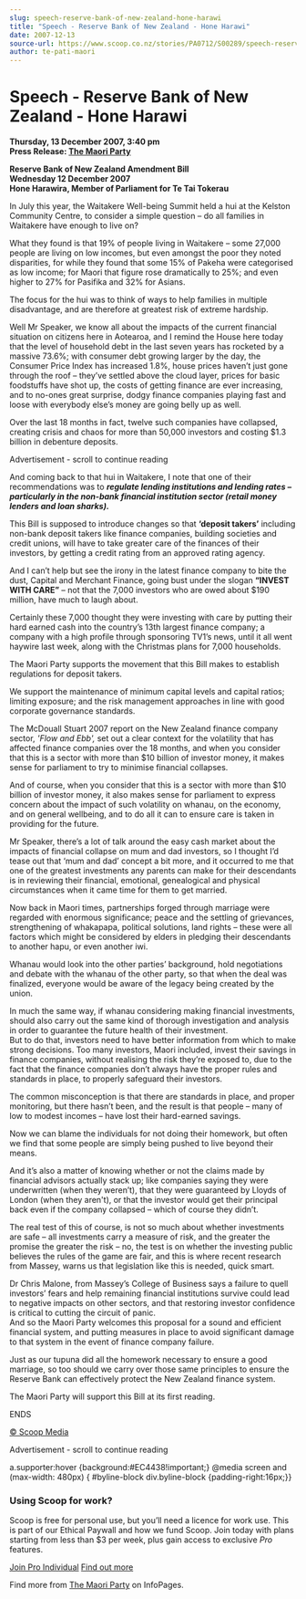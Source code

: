 ```yaml
---
slug: speech-reserve-bank-of-new-zealand-hone-harawi
title: "Speech - Reserve Bank of New Zealand - Hone Harawi"
date: 2007-12-13
source-url: https://www.scoop.co.nz/stories/PA0712/S00289/speech-reserve-bank-of-new-zealand-hone-harawi.htm
author: te-pati-maori
---
```

Speech - Reserve Bank of New Zealand - Hone Harawi
==================================================

**Thursday, 13 December 2007, 3:40 pm**  
**Press Release: [The Maori Party](https://info.scoop.co.nz/The_Maori_Party)**

**Reserve Bank of New Zealand Amendment Bill**  
**Wednesday 12 December 2007**  
**Hone Harawira, Member of Parliament for Te Tai Tokerau**

In July this year, the Waitakere Well-being Summit held a hui at the Kelston Community Centre, to consider a simple question – do all families in Waitakere have enough to live on?

What they found is that 19% of people living in Waitakere – some 27,000 people are living on low incomes, but even amongst the poor they noted disparities, for while they found that some 15% of Pakeha were categorised as low income; for Maori that figure rose dramatically to 25%; and even higher to 27% for Pasifika and 32% for Asians.

The focus for the hui was to think of ways to help families in multiple disadvantage, and are therefore at greatest risk of extreme hardship.

Well Mr Speaker, we know all about the impacts of the current financial situation on citizens here in Aotearoa, and I remind the House here today that the level of household debt in the last seven years has rocketed by a massive 73.6%; with consumer debt growing larger by the day, the Consumer Price Index has increased 1.8%, house prices haven’t just gone through the roof – they’ve settled above the cloud layer, prices for basic foodstuffs have shot up, the costs of getting finance are ever increasing, and to no-ones great surprise, dodgy finance companies playing fast and loose with everybody else’s money are going belly up as well.

Over the last 18 months in fact, twelve such companies have collapsed, creating crisis and chaos for more than 50,000 investors and costing $1.3 billion in debenture deposits.

Advertisement - scroll to continue reading





And coming back to that hui in Waitakere, I note that one of their recommendations was to **_regulate lending institutions and lending rates – particularly in the non-bank financial institution sector (retail money lenders and loan sharks)._**

This Bill is supposed to introduce changes so that **‘deposit takers’** including non-bank deposit takers like finance companies, building societies and credit unions, will have to take greater care of the finances of their investors, by getting a credit rating from an approved rating agency.

And I can’t help but see the irony in the latest finance company to bite the dust, Capital and Merchant Finance, going bust under the slogan **“INVEST WITH CARE”** – not that the 7,000 investors who are owed about $190 million, have much to laugh about.

Certainly these 7,000 thought they were investing with care by putting their hard earned cash into the country’s 13th largest finance company; a company with a high profile through sponsoring TV1’s news, until it all went haywire last week, along with the Christmas plans for 7,000 households.

The Maori Party supports the movement that this Bill makes to establish regulations for deposit takers.

We support the maintenance of minimum capital levels and capital ratios; limiting exposure; and the risk management approaches in line with good corporate governance standards.

The McDouall Stuart 2007 report on the New Zealand finance company sector, _'Flow and Ebb',_ set out a clear context for the volatility that has affected finance companies over the 18 months, and when you consider that this is a sector with more than $10 billion of investor money, it makes sense for parliament to try to minimise financial collapses.

And of course, when you consider that this is a sector with more than $10 billion of investor money, it also makes sense for parliament to express concern about the impact of such volatility on whanau, on the economy, and on general wellbeing, and to do all it can to ensure care is taken in providing for the future.

Mr Speaker, there’s a lot of talk around the easy cash market about the impacts of financial collapse on mum and dad investors, so I thought I’d tease out that ‘mum and dad’ concept a bit more, and it occurred to me that one of the greatest investments any parents can make for their descendants is in reviewing their financial, emotional, genealogical and physical circumstances when it came time for them to get married.

Now back in Maori times, partnerships forged through marriage were regarded with enormous significance; peace and the settling of grievances, strengthening of whakapapa, political solutions, land rights – these were all factors which might be considered by elders in pledging their descendants to another hapu, or even another iwi.

Whanau would look into the other parties’ background, hold negotiations and debate with the whanau of the other party, so that when the deal was finalized, everyone would be aware of the legacy being created by the union.

In much the same way, if whanau considering making financial investments, should also carry out the same kind of thorough investigation and analysis in order to guarantee the future health of their investment.  
But to do that, investors need to have better information from which to make strong decisions. Too many investors, Maori included, invest their savings in finance companies, without realising the risk they’re exposed to, due to the fact that the finance companies don’t always have the proper rules and standards in place, to properly safeguard their investors.

The common misconception is that there are standards in place, and proper monitoring, but there hasn’t been, and the result is that people – many of low to modest incomes – have lost their hard-earned savings.

Now we can blame the individuals for not doing their homework, but often we find that some people are simply being pushed to live beyond their means.

And it’s also a matter of knowing whether or not the claims made by financial advisors actually stack up; like companies saying they were underwritten (when they weren’t), that they were guaranteed by Lloyds of London (when they aren't), or that the investor would get their principal back even if the company collapsed – which of course they didn’t.

The real test of this of course, is not so much about whether investments are safe – all investments carry a measure of risk, and the greater the promise the greater the risk – no, the test is on whether the investing public believes the rules of the game are fair, and this is where recent research from Massey, warns us that legislation like this is needed, quick smart.

Dr Chris Malone, from Massey’s College of Business says a failure to quell investors’ fears and help remaining financial institutions survive could lead to negative impacts on other sectors, and that restoring investor confidence is critical to cutting the circuit of panic.  
And so the Maori Party welcomes this proposal for a sound and efficient financial system, and putting measures in place to avoid significant damage to that system in the event of finance company failure.

Just as our tupuna did all the homework necessary to ensure a good marriage, so too should we carry over those same principles to ensure the Reserve Bank can effectively protect the New Zealand finance system.

The Maori Party will support this Bill at its first reading.

ENDS

[© Scoop Media](http://www.scoop.co.nz/about/terms.html)  

Advertisement - scroll to continue reading



a.supporter:hover {background:#EC4438!important;} @media screen and (max-width: 480px) { #byline-block div.byline-block {padding-right:16px;}}

### Using Scoop for work?

Scoop is free for personal use, but you’ll need a licence for work use. This is part of our Ethical Paywall and how we fund Scoop. Join today with plans starting from less than $3 per week, plus gain access to exclusive _Pro_ features.  
  
[Join Pro Individual](https://pro.scoop.co.nz/Individual/?from=ProIn24) [Find out more](https://pro.scoop.co.nz/using-scoop-for-work/?from=ProIn24)

Find more from [The Maori Party](https://info.scoop.co.nz/The_Maori_Party) on InfoPages.